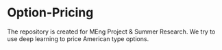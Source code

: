 # Option-Pricing
The repository is created for MEng Project & Summer Research. We try to use deep learning to price American type options.
